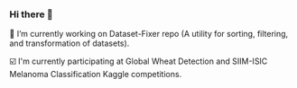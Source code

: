 ### Hi there 👋

:dart: I’m currently working on Dataset-Fixer repo 
(A utility for sorting, filtering, and transformation of datasets).

:ballot_box_with_check: I'm currently participating at Global Wheat Detection and SIIM-ISIC Melanoma Classification Kaggle competitions.
